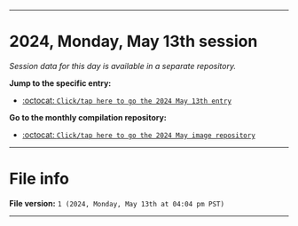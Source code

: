 
***

# 2024, Monday, May 13th session

_Session data for this day is available in a separate repository._

**Jump to the specific entry:**

- [:octocat: `Click/tap here to go the 2024 May 13th entry`](https://github.com/seanpm2001/SeansLifeArchive_Images_ModernSmurfsVillage_Y2024_V5/tree/SeansLifeArchive_ModernSmurfsVillage_Y2024_V5_Main-dev/2024/05_May/13/)

**Go to the monthly compilation repository:**

- [:octocat: `Click/tap here to go the 2024 May image repository`](https://github.com/seanpm2001/SeansLifeArchive_Images_ModernSmurfsVillage_Y2024_V5/)

***

# File info

**File version:** `1 (2024, Monday, May 13th at 04:04 pm PST)`

***
